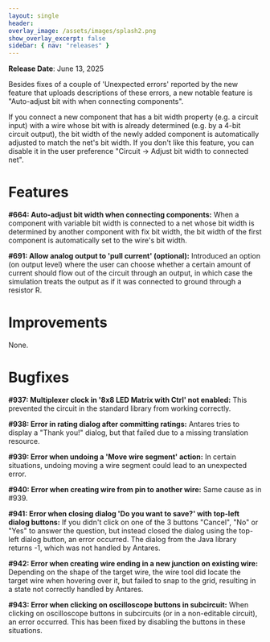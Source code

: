 ```yaml
---
layout: single
header:
overlay_image: /assets/images/splash2.png
show_overlay_excerpt: false
sidebar: { nav: "releases" }
---
```


**Release Date**: June 13, 2025

Besides fixes of a couple of 'Unexpected errors' reported by the new feature that uploads descriptions of these errors, a new notable feature is "Auto-adjust bit with when connecting components".

If you connect a new component that has a bit width property (e.g. a circuit input) with a wire whose bit with is already determined (e.g. by a 4-bit circuit output), the bit width of the newly added component is automatically adjusted to match the net's bit width. If you don't like this feature, you can disable it in the user preference "Circuit -> Adjust bit width to connected net".

# Features

**#664: Auto-adjust bit width when connecting components:** When a component with variable bit width is connected to a net whose bit width is determined by another component with fix bit width, the bit width of the first component is automatically set to the wire's bit width.

**#691: Allow analog output to 'pull current' (optional):** Introduced an option (on output level) where the user can choose whether a certain amount of current should flow out of the circuit through an output, in which case the simulation treats the output as if it was connected to ground through a resistor R.

# Improvements

None.

# Bugfixes

**#937: Multiplexer clock in '8x8 LED Matrix with Ctrl' not enabled:** This prevented the circuit in the standard library from working correctly.

**#938: Error in rating dialog after committing ratings:** Antares tries to display a "Thank you!" dialog, but that failed due to a missing translation resource.

**#939: Error when undoing a 'Move wire segment' action:** In certain situations, undoing moving a wire segment could lead to an unexpected error.

**#940: Error when creating wire from pin to another wire:** Same cause as in #939.

**#941: Error when closing dialog 'Do you want to save?' with top-left dialog buttons:** If you didn't click on one of the 3 buttons "Cancel", "No" or "Yes" to answer the question, but instead closed the dialog using the top-left dialog button, an error occurred. The dialog from the Java library returns -1, which was not handled by Antares.

**#942: Error when creating wire ending in a new junction on existing wire:** Depending on the shape of the target wire, the wire tool did locate the target wire when hovering over it, but failed to snap to the grid, resulting in a state not correctly handled by Antares.

**#943: Error when clicking on oscilloscope buttons in subcircuit:** When clicking on oscilloscope buttons in subcircuits (or in a non-editable circuit), an error occurred. This has been fixed by disabling the buttons in these situations.





